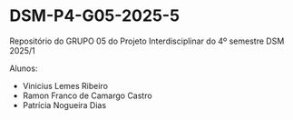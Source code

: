 # DSM-P4-G05-2025-5
Repositório do GRUPO 05 do Projeto Interdisciplinar do 4º semestre DSM 2025/1

Alunos:
<ul>
<li>Vinicius Lemes Ribeiro</li>
<li>Ramon Franco de Camargo Castro</li>
<li>Patrícia Nogueira Dias </li>
</ul>
